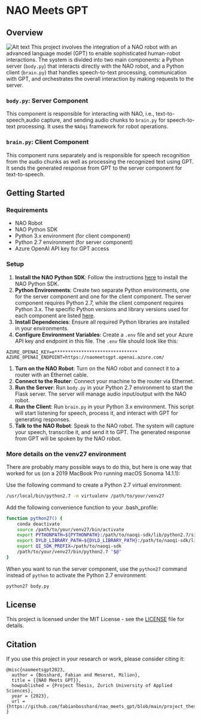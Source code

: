 # NAO Meets GPT

## Overview
![Alt text](image.png)
This project involves the integration of a NAO robot with an advanced language model (GPT) to enable sophisticated human-robot interactions. The system is divided into two main components: a Python server (`body.py`) that interacts directly with the NAO robot, and a Python client (`brain.py`) that handles speech-to-text processing, communication with GPT, and orchestrates the overall interaction by making requests to the server.

### `body.py`: Server Component
This component is responsible for interacting with NAO, i.e., text-to-speech,audio capture, and sending audio chunks to `brain.py` for speech-to-text processing. It uses the `NAOqi` framework for robot operations.

### `brain.py`: Client Component
This component runs separately and is responsible for speech recognition from the audio chunks as well as processing the recognized text using GPT. It sends the generated response from GPT to the server component for text-to-speech.

## Getting Started

### Requirements
- NAO Robot
- NAO Python SDK
- Python 3.x environment (for client component)
- Python 2.7 environment (for server component)
- Azure OpenAI API key for GPT access

### Setup
1. **Install the NAO Python SDK**: Follow the instructions [here](https://support.aldebaran.com/support/solutions/articles/80001017327-python-sdk-installation-guide) to install the NAO Python SDK.
2. **Python Environments**: Create two separate Python environments, one for the server component and one for the client component. The server component requires Python 2.7, while the client component requires Python 3.x. The specific Python versions and library versions used for each component are listed [here](requirements.txt).
3. **Install Dependencies**: Ensure all required Python libraries are installed in your environments.
4. **Configure Environment Variables**: Create a `.env` file and set your Azure API key and endpoint in this file. The `.env` file should look like this:
```
AZURE_OPENAI_KEY=e*******************************
AZURE_OPENAI_ENDPOINT=https://naomeetsgpt.openai.azure.com/
```
1. **Turn on the NAO Robot**: Turn on the NAO robot and connect it to a router with an Ethernet cable.
2. **Connect to the Router**: Connect your machine to the router via Ethernet.
3. **Run the Server**: Run `body.py` in your Python 2.7 environment to start the Flask server. The server will manage audio input/output with the NAO robot.
4. **Run the Client**: Run `brain.py` in your Python 3.x environment. This script will start listening for speech, process it, and interact with GPT for generating responses.
5. **Talk to the NAO Robot**: Speak to the NAO robot. The system will capture your speech, transcribe it, and send it to GPT. The generated response from GPT will be spoken by the NAO robot.

### More details on the venv27 environment
There are probably many possible ways to do this, but here is one way that worked for us (on a 2019 MacBook Pro running macOS Sonoma 14.1.1):

Use the following command to create a Python 2.7 virtual environment:
```bash
/usr/local/bin/python2.7 -m virtualenv /path/to/your/venv27
```
Add the following convenience function to your .bash_profile:
```bash
function python27() {
    conda deactivate
    source /path/to/your/venv27/bin/activate
    export PYTHONPATH=${PYTHONPATH}:/path/to/naoqi-sdk/lib/python2.7/site-packages
    export DYLD_LIBRARY_PATH=${DYLD_LIBRARY_PATH}:/path/to/naoqi-sdk/lib
    export QI_SDK_PREFIX=/path/to/naoqi-sdk
    /path/to/your/venv27/bin/python2.7 "$@"
}
```
When you want to run the server component, use the `python27` command instead of `python` to activate the Python 2.7 environment:
```bash
python27 body.py
```

## License
This project is licensed under the MIT License - see the [LICENSE](LICENSE.txt) file for details.

## Citation
If you use this project in your research or work, please consider citing it:
```
@misc{naomeetsgpt2023,
  author = {Bosshard, Fabian and Meseret, Milion},
  title = {{NAO Meets GPT}},
  howpublished = {Project Thesis, Zurich University of Applied Sciences},
  year = {2023},
  url = {https://github.com/fabianbosshard/nao_meets_gpt/blob/main/project_thesis_corrected.pdf}
}
```

